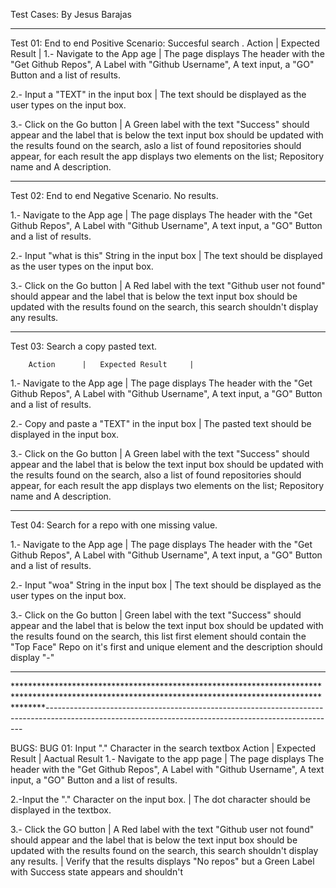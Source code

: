 Test Cases:
By Jesus Barajas

------------------------------------------------------------------------------------------------------------------------------------------------------


Test 01: End to end Positive Scenario: Succesful search .
        Action      |   Expected Result     |
1.- Navigate to the App age | The page displays The header with the "Get Github Repos", A Label with "Github Username", A text input, a "GO" Button and a list of results.

2.- Input a "TEXT" in the input box | The text should be displayed as the user types on the input box.

3.- Click on the Go button |    A Green label with the text "Success" should appear and the label that is below the text input box should be updated with the results found on the search, aslo a list of found repositories should appear, for each result the app displays two elements on the list; Repository name and A description.


------------------------------------------------------------------------------------------------------------------------------------------------------


Test 02:  End to end Negative Scenario. No results.

1.- Navigate to the App age | The page displays The header with the "Get Github Repos", A Label with "Github Username", A text input, a "GO" Button and a list of results.

2.- Input "what is this" String in the input box | The text should be displayed as the user types on the input box.

3.- Click on the Go button |    A Red label with the text "Github user not found" should appear and the label that is below the text input box should be updated with the results found on the search, this search shouldn't display any results.

------------------------------------------------------------------------------------------------------------------------------------------------------


Test 03: Search a copy pasted text. 

        Action      |   Expected Result     |
1.- Navigate to the App age | The page displays The header with the "Get Github Repos", A Label with "Github Username", A text input, a "GO" Button and a list of results.

2.- Copy and paste a "TEXT" in the input box | The pasted text should be displayed  in the input box.

3.- Click on the Go button |    A Green label with the text "Success" should appear and the label that is below the text input box should be updated with the results found on the search, also a list of found repositories should appear, for each result the app displays two elements on the list; Repository name and A description.


------------------------------------------------------------------------------------------------------------------------------------------------------


Test 04: Search for a repo with one missing value.

1.- Navigate to the App age | The page displays The header with the "Get Github Repos", A Label with "Github Username", A text input, a "GO" Button and a list of results.

2.- Input "woa" String in the input box | The text should be displayed as the user types on the input box.

3.- Click on the Go button |     Green label with the text "Success" should appear and the label that is below the text input box should be updated with the results found on the search, this list first element should contain the "Top Face" Repo on it's first and unique element and the description should display "-" 

------------------------------------------------------------------------------------------------------------------------------------------------------
******************************************************************************************************************************************************------------------------------------------------------------------------------------------------------------------------------------------------------

BUGS:
BUG 01: Input "." Character in the search textbox
        Action      |   Expected Result     | Aactual Result
1.- Navigate to the app page  |   The page displays The header with the "Get Github Repos", A Label with "Github Username", A text input, a "GO" Button and a list of results.

2.-Input the "." Character on the input box. | The dot character should be displayed in the textbox.

3.- Click the GO button | A Red label with the text "Github user not found" should appear and the label that is below the text input box should be updated with the results found on the search, this search shouldn't display any results.  | Verify that the  results displays "No repos" but a Green Label with Success state appears and shouldn't

